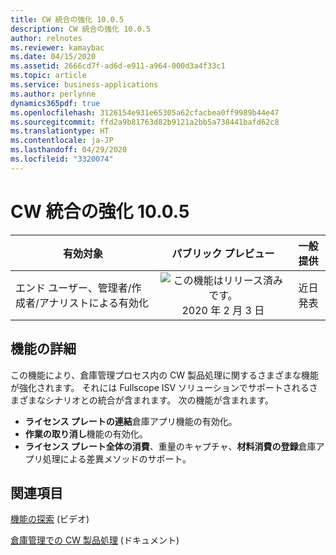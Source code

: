 ```yaml
---
title: CW 統合の強化 10.0.5
description: CW 統合の強化 10.0.5
author: relnotes
ms.reviewer: kamaybac
ms.date: 04/15/2020
ms.assetid: 2666cd7f-ad6d-e911-a964-000d3a4f33c1
ms.topic: article
ms.service: business-applications
ms.author: perlynne
dynamics365pdf: true
ms.openlocfilehash: 3126154e931e65305a62cfacbea0ff9989b44e47
ms.sourcegitcommit: ffd2a9b81763d82b9121a2bb5a738441bafd62c8
ms.translationtype: HT
ms.contentlocale: ja-JP
ms.lasthandoff: 04/29/2020
ms.locfileid: "3320074"
---
```

# <a name="further-catch-weight-integration-1005"></a>CW 統合の強化 10.0.5


| 有効対象    |  パブリック プレビュー | 一般提供 | 
| ---------- | :----------: |:----------: |
|エンド ユーザー、管理者/作成者/アナリストによる有効化|![この機能はリリース済みです。](/dynamics365-release-plan/media/green-checkmark.png "この機能はリリース済みです。") 2020 年 2 月 3 日| 近日発表|






## <a name="feature-details"></a>機能の詳細
<!--feature detail start -->
この機能により、倉庫管理プロセス内の CW 製品処理に関するさまざまな機能が強化されます。 それには Fullscope ISV ソリューションでサポートされるさまざまなシナリオとの統合が含まれます。 次の機能が含まれます。

- **ライセンス プレートの連結**倉庫アプリ機能の有効化。
- **作業の取り消し**機能の有効化。
- **ライセンス プレート全体の消費**、重量のキャプチャ、**材料消費の登録**倉庫アプリ処理による差異メソッドのサポート。
<!--feature detail end -->









## <a name="see-also"></a>関連項目
[機能の探索](https://www.microsoft.com/videoplayer/embed/RE4jzx8) (ビデオ)

<!--docs start-->
[倉庫管理での CW 製品処理](https://docs.microsoft.com/dynamics365/unified-operations/supply-chain/warehousing/catch-weight-processing) (ドキュメント)
<!--docs end-->
